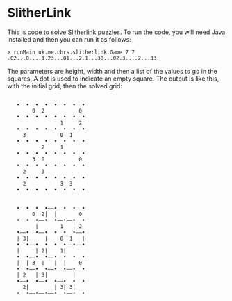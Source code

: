 # SlitherLink

This is code to solve [Slitherlink](https://en.wikipedia.org/wiki/Slitherlink) puzzles.
To run the code, you will need Java installed and then you can run it as follows:

```> runMain uk.me.chrs.slitherlink.Game 7 7 .02...0....1.23...01...2.1...30...02.3....2...33.``` 

The parameters are height, width and then a list of the values to go in the squares. A dot is used
to indicate an empty square. The output is like this, with the initial grid, then the solved grid:

```solving
   
   •  •  •  •  •  •  •  •
        0  2           0 
   •  •  •  •  •  •  •  •
                 1     2 
   •  •  •  •  •  •  •  •
     3           0  1    
   •  •  •  •  •  •  •  •
           2     1       
   •  •  •  •  •  •  •  •
        3  0           0 
   •  •  •  •  •  •  •  •
     2     3             
   •  •  •  •  •  •  •  •
     2           3  3    
   •  •  •  •  •  •  •  •
   
   
   •  •  •  •‒‒•  •  •  •
        0  2|  |       0 
   •  •  •‒‒•  •‒‒•‒‒•  •
         |       1   | 2 
   •‒‒•  •‒‒•  •  •  •‒‒•
   | 3|     |    0  1   |
   •  •‒‒•  •  •  •‒‒•‒‒•
   |     | 2|    1|      
   •  •‒‒•  •‒‒•  •  •  •
   |  | 3  0   |  |    0 
   •  •‒‒•  •‒‒•  •‒‒•  •
   | 2   | 3|        |   
   •‒‒•  •‒‒•  •‒‒•  •  •
     2|        | 3| 3|   
   •  •‒‒•‒‒•‒‒•  •‒‒•  •
```